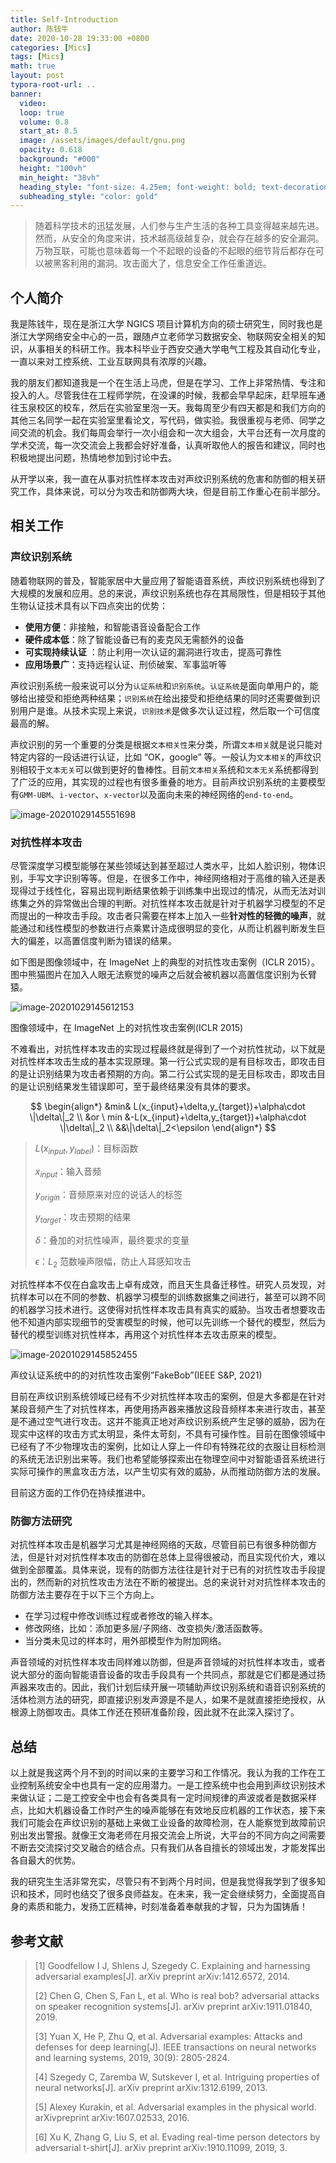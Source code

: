 ```yaml
---
title: Self-Introduction
author: 陈钱牛
date: 2020-10-28 19:33:00 +0800
categories: [Mics]
tags: [Mics]
math: true
layout: post
typora-root-url: ..
banner:
  video:
  loop: true
  volume: 0.8
  start_at: 8.5
  image: /assets/images/default/gnu.png
  opacity: 0.618
  background: "#000"
  height: "100vh"
  min_height: "38vh"
  heading_style: "font-size: 4.25em; font-weight: bold; text-decoration: underline"
  subheading_style: "color: gold"
---
```


> 随着科学技术的迅猛发展，人们参与生产生活的各种工具变得越来越先进。然而，从安全的角度来讲，技术越高级越复杂，就会存在越多的安全漏洞。万物互联，可能也意味着每一个不起眼的设备的不起眼的细节背后都存在可以被黑客利用的漏洞。攻击面大了，信息安全工作任重道远。

## 个人简介

我是陈钱牛，现在是浙江大学 NGICS 项目计算机方向的硕士研究生，同时我也是浙江大学网络安全中心的一员，跟随卢立老师学习数据安全、物联网安全相关的知识，从事相关的科研工作。我本科毕业于西安交通大学电气工程及其自动化专业，一直以来对工控系统、工业互联网具有浓厚的兴趣。

我的朋友们都知道我是一个在生活上马虎，但是在学习、工作上非常热情、专注和投入的人。尽管我住在工程师学院，在没课的时候，我都会早早起床，赶早班车通往玉泉校区的校车，然后在实验室里泡一天。我每周至少有四天都是和我们方向的其他三名同学一起在实验室里看论文，写代码，做实验。我很重视与老师、同学之间交流的机会。我们每周会举行一次小组会和一次大组会，大平台还有一次月度的学术交流，每一次交流会上我都会好好准备，认真听取他人的报告和建议，同时也积极地提出问题，热情地参加到讨论中去。

从开学以来，我一直在从事对抗性样本攻击对声纹识别系统的危害和防御的相关研究工作，具体来说，可以分为攻击和防御两大块，但是目前工作重心在前半部分。

## 相关工作

### 声纹识别系统

随着物联网的普及，智能家居中大量应用了智能语音系统，声纹识别系统也得到了大规模的发展和应用。总的来说，声纹识别系统也存在其局限性，但是相较于其他生物认证技术具有以下四点突出的优势：

- **使用方便**：非接触，和智能语音设备配合工作
- **硬件成本低**：除了智能设备已有的麦克风无需额外的设备
- **可实现持续认证** ：防止利用一次认证的漏洞进行攻击，提高可靠性
- **应用场景广**：支持远程认证、刑侦破案、军事监听等

声纹识别系统一般来说可以分为`认证系统`和`识别系统`。`认证系统`是面向单用户的，能够给出接受和拒绝两种结果；`识别系统`在给出接受和拒绝结果的同时还需要做到识别用户是谁。从技术实现上来说，`识别技术`是做多次认证过程，然后取一个可信度最高的解。

声纹识别的另一个重要的分类是根据`文本相关性`来分类，所谓`文本相关`就是说只能对特定内容的一段话进行认证，比如 “OK，google” 等。一般认为`文本相关`的声纹识别相较于`文本无关`可以做到更好的鲁棒性。目前`文本相关`系统和`文本无关`系统都得到了广泛的应用，其实现的过程也有很多重叠的地方。目前声纹识别系统的主要模型有`GMM-UBM`、`i-vector`、`x-vector`以及面向未来的神经网络的`end-to-end`。

![image-20201029145551698](/assets/images/posts/2020-10-27-cqn_introduce/1698.png)

### 对抗性样本攻击

尽管深度学习模型能够在某些领域达到甚至超过人类水平，比如人脸识别，物体识别，手写文字识别等等。但是，在很多工作中，神经网络相对于高维的输入还是表现得过于线性化，容易出现判断结果依赖于训练集中出现过的情况，从而无法对训练集之外的异常做出合理的判断。对抗性样本攻击就是针对于机器学习模型的不足而提出的一种攻击手段。攻击者只需要在样本上加入一些**针对性的轻微的噪声**，就能通过和线性模型的参数进行点乘累计造成很明显的变化，从而让机器判断发生巨大的偏差，以高置信度判断为错误的结果。

如下图是图像领域中，在 ImageNet 上的典型的对抗性攻击案例（ICLR 2015）。图中熊猫图片在加入人眼无法察觉的噪声之后就会被机器以高置信度识别为长臂猿。

![image-20201029145612153](/assets/images/posts/2020-10-27-cqn_introduce/2153.png)

图像领域中，在 ImageNet 上的对抗性攻击案例(ICLR 2015)

不难看出，对抗性样本攻击的实现过程最终就是得到了一个对抗性扰动，以下就是对抗性样本攻击生成的基本实现原理。第一行公式实现的是有目标攻击，即攻击目的是让识别结果为攻击者预期的方向。第二行公式实现的是无目标攻击，即攻击目的是让识别结果发生错误即可，至于最终结果没有具体的要求。

$$
\begin{align*}
&min& L(x_{input}+\delta,y_{target})+\alpha\cdot \|\delta\|_2 \\
&or \ min &-L(x_{input}+\delta,y_{target})+\alpha\cdot \|\delta\|_2 \\
&&\|\delta\|_2<\epsilon
\end{align*}
$$

> $L(x_{input},y_{label})$：目标函数
>
> $x_{input}$：输入音频
>
> $y_{origin}$：音频原来对应的说话人的标签
>
> $y_{target}$：攻击预期的结果
>
> $\delta$：叠加的对抗性噪声，最终要求的变量
>
> $\epsilon$：$L_2$ 范数噪声限幅，防止人耳感知攻击

对抗性样本不仅在白盒攻击上卓有成效，而且天生具备迁移性。研究人员发现，对抗样本可以在不同的参数、机器学习模型的训练数据集之间进行，甚至可以跨不同的机器学习技术进行。这使得对抗性样本攻击具有真实的威胁。当攻击者想要攻击他不知道内部实现细节的受害模型的时候，他可以先训练一个替代的模型，然后为替代的模型训练对抗性样本，再用这个对抗性样本去攻击原来的模型。

![image-20201029145852455](/assets/images/posts/2020-10-27-cqn_introduce/2455.png)

声纹认证系统中的的对抗性攻击案例”FakeBob”(IEEE S&P, 2021)

目前在声纹识别系统领域已经有不少对抗性样本攻击的案例，但是大多都是在针对某段音频产生了对抗性样本，再使用扬声器来播放这段音频样本来进行攻击，甚至是不通过空气进行攻击。这并不能真正地对声纹识别系统产生足够的威胁，因为在现实中这样的攻击方式太明显，条件太苛刻，不具有可操作性。目前在图像领域中已经有了不少物理攻击的案例，比如让人穿上一件印有特殊花纹的衣服让目标检测的系统无法识别出来等。我们也希望能够探索出在物理空间中对智能语音系统进行实际可操作的黑盒攻击方法，以产生切实有效的威胁，从而推动防御方法的发展。

目前这方面的工作仍在持续推进中。

### 防御方法研究

对抗性样本攻击是机器学习尤其是神经网络的天敌，尽管目前已有很多种防御方法，但是针对对抗性样本攻击的防御在总体上显得很被动，而且实现代价大，难以做到全部覆盖。具体来说，现有的防御方法往往是针对于已有的对抗性攻击手段提出的，然而新的对抗性攻击方法在不断的被提出。总的来说针对对抗性样本攻击的防御方法主要存在于以下三个方向上。

- 在学习过程中修改训练过程或者修改的输入样本。
- 修改网络，比如：添加更多层/子网络、改变损失/激活函数等。
- 当分类未见过的样本时，用外部模型作为附加网络。

声音领域的对抗性样本攻击同样难以防御，但是声音领域的对抗性样本攻击，或者说大部分的面向智能语音设备的攻击手段具有一个共同点，那就是它们都是通过扬声器来攻击的。因此，我们计划后续开展一项辅助声纹识别系统和语音识别系统的活体检测方法的研究，即直接识别发声源是不是人，如果不是就直接拒绝授权，从根源上防御攻击。具体工作还在预研准备阶段，因此就不在此深入探讨了。

## 总结

以上就是我这两个月不到的时间以来的主要学习和工作情况。我认为我的工作在工业控制系统安全中也具有一定的应用潜力。一是工控系统中也会用到声纹识别技术来做认证；二是工控安全中也会有各类具有一定时间规律的声波或者是数据采样点，比如大机器设备工作时产生的噪声能够在有效地反应机器的工作状态，接下来我们可能会在声纹识别的基础上来做工业设备的故障检测，在人能察觉到故障前识别出发出警报。就像王文海老师在月报交流会上所说，大平台的不同方向之间需要不断去交流探讨交叉融合的结合点。只有我们从各自擅长的领域出发，才能发挥出各自最大的优势。

我的研究生生活非常充实，尽管只有不到两个月时间，但是我觉得我学到了很多知识和技术，同时也结交了很多良师益友。在未来，我一定会继续努力，全面提高自身的素质和能力，发扬工匠精神，时刻准备着奉献我的才智，只为为国铸盾！

## 参考文献

> [1] Goodfellow I J, Shlens J, Szegedy C. Explaining and harnessing adversarial examples[J]. arXiv preprint arXiv:1412.6572, 2014.
>
> [2] Chen G, Chen S, Fan L, et al. Who is real bob? adversarial attacks on speaker recognition systems[J]. arXiv preprint arXiv:1911.01840, 2019.
>
> [3] Yuan X, He P, Zhu Q, et al. Adversarial examples: Attacks and defenses for deep learning[J]. IEEE transactions on neural networks and learning systems, 2019, 30(9): 2805-2824.
>
> [4] Szegedy C, Zaremba W, Sutskever I, et al. Intriguing properties of neural networks[J]. arXiv preprint arXiv:1312.6199, 2013.
>
> [5] Alexey Kurakin, et al. Adversarial examples in the physical world. arXivpreprint arXiv:1607.02533, 2016.
>
> [6] Xu K, Zhang G, Liu S, et al. Evading real-time person detectors by adversarial t-shirt[J]. arXiv preprint arXiv:1910.11099, 2019, 3.
